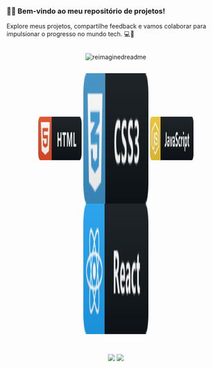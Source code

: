 ### 👨‍💻 Bem-vindo ao meu repositório de projetos!
Explore meus projetos, compartilhe feedback e vamos colaborar para impulsionar o progresso no mundo tech. 💻🚀
##
<div align="center">
  <img src="https://myreadme.vercel.app/api/embed/MagalhaesVini?panels=userstatistics,toprepositories,toplanguages,commitgraph" alt="reimaginedreadme" theme="transparent"/>
</div>

##

<div align='center' style="display: inline_block">
  <img align="center" alt="VM-HTML" height="100" width="100" src="https://raw.githubusercontent.com/MikeCodesDotNET/ColoredBadges/master/svg/dev/languages/html.svg">
  <img align="center" alt="VM-CSS" height="300" width="150" src="https://raw.githubusercontent.com/MikeCodesDotNET/ColoredBadges/master/svg/dev/languages/css3.svg">
  <img align="center" alt="VM-Js" height="100" width="100" src="https://raw.githubusercontent.com/MikeCodesDotNET/ColoredBadges/master/svg/dev/languages/js.svg">
  <img align="center" alt="VM-React" height="300" width="150" src="https://raw.githubusercontent.com/MikeCodesDotNET/ColoredBadges/master/svg/dev/frameworks/react.svg">
</div>

##

<br/>
<div align='center'>
  <a href = "mailto:vinizipi@gmail.com"><img src="https://img.shields.io/badge/-Gmail-%23333?style=for-the-badge&logo=gmail&logoColor=white" target="_blank"></a>
  <a href="https://www.linkedin.com/in/magalhaesvinicius/" target="_blank"><img src="https://img.shields.io/badge/-LinkedIn-%230077B5?style=for-the-badge&logo=linkedin&logoColor=white" target="_blank"></a> 
</div>
